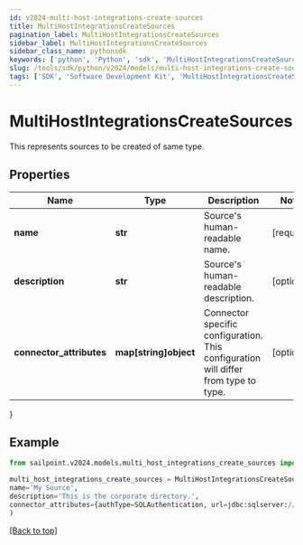 ```yaml
---
id: v2024-multi-host-integrations-create-sources
title: MultiHostIntegrationsCreateSources
pagination_label: MultiHostIntegrationsCreateSources
sidebar_label: MultiHostIntegrationsCreateSources
sidebar_class_name: pythonsdk
keywords: ['python', 'Python', 'sdk', 'MultiHostIntegrationsCreateSources', 'V2024MultiHostIntegrationsCreateSources'] 
slug: /tools/sdk/python/v2024/models/multi-host-integrations-create-sources
tags: ['SDK', 'Software Development Kit', 'MultiHostIntegrationsCreateSources', 'V2024MultiHostIntegrationsCreateSources']
---
```


# MultiHostIntegrationsCreateSources

This represents sources to be created of same type.

## Properties

Name | Type | Description | Notes
------------ | ------------- | ------------- | -------------
**name** | **str** | Source's human-readable name. | [required]
**description** | **str** | Source's human-readable description. | [optional] 
**connector_attributes** | **map[string]object** | Connector specific configuration. This configuration will differ from type to type. | [optional] 
}

## Example

```python
from sailpoint.v2024.models.multi_host_integrations_create_sources import MultiHostIntegrationsCreateSources

multi_host_integrations_create_sources = MultiHostIntegrationsCreateSources(
name='My Source',
description='This is the corporate directory.',
connector_attributes={authType=SQLAuthentication, url=jdbc:sqlserver://178.18.41.118:1433, user=username, driverClass=com.microsoft.sqlserver.jdbc.SQLServerDriver, maxSourcesPerAggGroup=10, maxAllowedSources=300}
)

```
[[Back to top]](#) 


